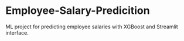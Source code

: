# Employee-Salary-Predicition
ML project for predicting employee salaries with XGBoost and Streamlit interface.
